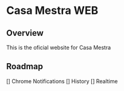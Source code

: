 # Casa Mestra WEB

## Overview

This is the oficial website for Casa Mestra

## Roadmap

[] Chrome Notifications
[] History
[] Realtime
